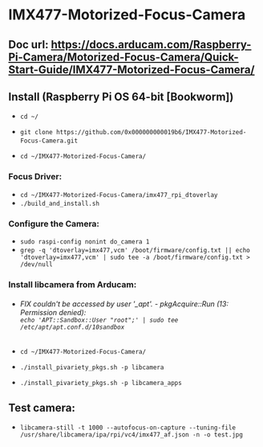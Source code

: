 # IMX477-Motorized-Focus-Camera

## Doc url: https://docs.arducam.com/Raspberry-Pi-Camera/Motorized-Focus-Camera/Quick-Start-Guide/IMX477-Motorized-Focus-Camera/

## Install (Raspberry Pi OS 64-bit [Bookworm])

- `cd ~/`

- `git clone https://github.com/0x000000000019b6/IMX477-Motorized-Focus-Camera.git`
&nbsp;
- `cd ~/IMX477-Motorized-Focus-Camera/`

### Focus Driver:

- `cd ~/IMX477-Motorized-Focus-Camera/imx477_rpi_dtoverlay`
&nbsp;
- `./build_and_install.sh`

### Configure the Camera:
- `sudo raspi-config nonint do_camera 1`
&nbsp;
- `grep -q 'dtoverlay=imx477,vcm' /boot/firmware/config.txt || echo 'dtoverlay=imx477,vcm' | sudo tee -a /boot/firmware/config.txt > /dev/null`

### Install libcamera from Arducam:
- ###### FIX *couldn't be accessed by user '_apt'. - pkgAcquire::Run (13: Permission denied):*<br/> `echo 'APT::Sandbox::User "root";' | sudo tee /etc/apt/apt.conf.d/10sandbox`
- `cd ~/IMX477-Motorized-Focus-Camera/`

- `./install_pivariety_pkgs.sh -p libcamera`

- `./install_pivariety_pkgs.sh -p libcamera_apps`

## Test camera:
- `libcamera-still -t 1000 --autofocus-on-capture --tuning-file /usr/share/libcamera/ipa/rpi/vc4/imx477_af.json -n -o test.jpg`
